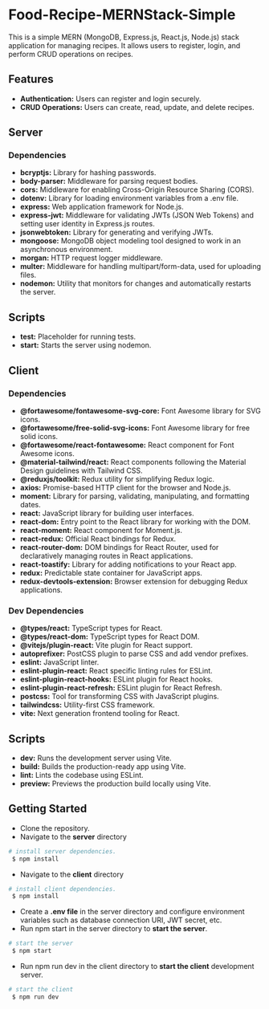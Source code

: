 # Food-Recipe-MERNStack-Simple
 This is a simple MERN (MongoDB, Express.js, React.js, Node.js) stack application for managing recipes. It allows users to register, login, and perform CRUD operations on recipes.

## Features
 * **Authentication:** Users can register and login securely.
 * **CRUD Operations:** Users can create, read, update, and delete recipes.

## Server
### Dependencies
* **bcryptjs:** Library for hashing passwords.
* **body-parser:** Middleware for parsing request bodies.
* **cors:** Middleware for enabling Cross-Origin Resource Sharing (CORS).
* **dotenv:** Library for loading environment variables from a .env file.
* **express:** Web application framework for Node.js.
* **express-jwt:** Middleware for validating JWTs (JSON Web Tokens) and setting user identity in Express.js routes.
* **jsonwebtoken:** Library for generating and verifying JWTs.
* **mongoose:** MongoDB object modeling tool designed to work in an asynchronous environment.
* **morgan:** HTTP request logger middleware.
* **multer:** Middleware for handling multipart/form-data, used for uploading files.
* **nodemon:** Utility that monitors for changes and automatically restarts the server.

## Scripts
* **test:** Placeholder for running tests.
* **start:** Starts the server using nodemon.

## Client
### Dependencies
* **@fortawesome/fontawesome-svg-core:** Font Awesome library for SVG icons.
* **@fortawesome/free-solid-svg-icons:** Font Awesome library for free solid icons.
* **@fortawesome/react-fontawesome:** React component for Font Awesome icons.
* **@material-tailwind/react:** React components following the Material Design guidelines with Tailwind CSS.
* **@reduxjs/toolkit:** Redux utility for simplifying Redux logic.
* **axios:** Promise-based HTTP client for the browser and Node.js.
* **moment:** Library for parsing, validating, manipulating, and formatting dates.
* **react:** JavaScript library for building user interfaces.
* **react-dom:** Entry point to the React library for working with the DOM.
* **react-moment:** React component for Moment.js.
* **react-redux:** Official React bindings for Redux.
* **react-router-dom:** DOM bindings for React Router, used for declaratively managing routes in React applications.
* **react-toastify:** Library for adding notifications to your React app.
* **redux:** Predictable state container for JavaScript apps.
* **redux-devtools-extension:** Browser extension for debugging Redux applications.

### Dev Dependencies
* **@types/react:** TypeScript types for React.
* **@types/react-dom:** TypeScript types for React DOM.
* **@vitejs/plugin-react:** Vite plugin for React support.
* **autoprefixer:** PostCSS plugin to parse CSS and add vendor prefixes.
* **eslint:** JavaScript linter.
* **eslint-plugin-react:** React specific linting rules for ESLint.
* **eslint-plugin-react-hooks:** ESLint plugin for React hooks.
* **eslint-plugin-react-refresh:** ESLint plugin for React Refresh.
* **postcss:** Tool for transforming CSS with JavaScript plugins.
* **tailwindcss:** Utility-first CSS framework.
* **vite:** Next generation frontend tooling for React.

## Scripts
* **dev:** Runs the development server using Vite.
* **build:** Builds the production-ready app using Vite.
* **lint:** Lints the codebase using ESLint.
* **preview:** Previews the production build locally using Vite.

## Getting Started
* Clone the repository.
* Navigate to the **server** directory  
 ```bash
 # install server dependencies.
  $ npm install 
 ```
* Navigate to the **client** directory 
 ```bash
 # install client dependencies.
  $ npm install 
 ```
* Create a **.env file** in the server directory and configure environment variables such as database connection URI, JWT secret, etc.
* Run npm start in the server directory to **start the server**.
 ```bash
 # start the server
  $ npm start
 ```
* Run npm run dev in the client directory to **start the client** development server.
 ```bash
 # start the client
  $ npm run dev